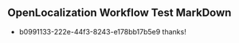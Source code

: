 ## OpenLocalization Workflow Test MarkDown
* b0991133-222e-44f3-8243-e178bb17b5e9 thanks!

<!--HONumber=Sep16_HO1-->


